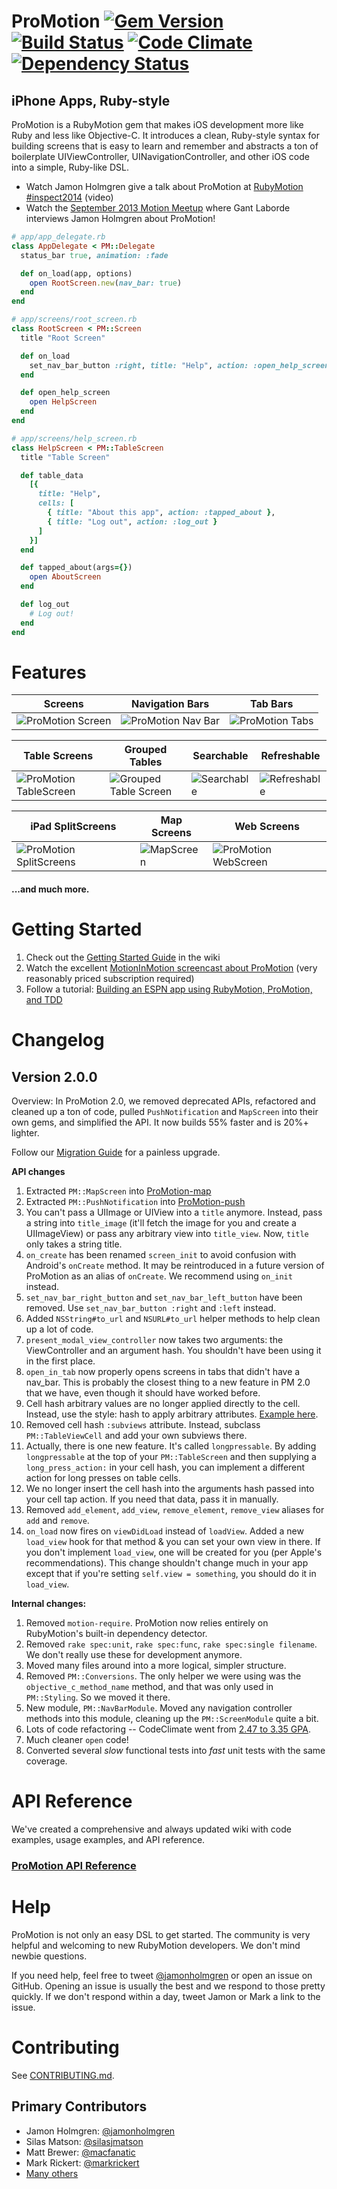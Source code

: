 # ProMotion [![Gem Version](https://badge.fury.io/rb/ProMotion.png)](http://badge.fury.io/rb/ProMotion) [![Build Status](https://travis-ci.org/clearsightstudio/ProMotion.png)](https://travis-ci.org/clearsightstudio/ProMotion) [![Code Climate](https://codeclimate.com/github/clearsightstudio/ProMotion.png)](https://codeclimate.com/github/clearsightstudio/ProMotion) [![Dependency Status](https://gemnasium.com/clearsightstudio/ProMotion.png)](https://gemnasium.com/clearsightstudio/ProMotion)

## iPhone Apps, Ruby-style

ProMotion is a RubyMotion gem that makes iOS development more like Ruby and less like Objective-C.
It introduces a clean, Ruby-style syntax for building screens that is easy to learn and remember and
abstracts a ton of boilerplate UIViewController, UINavigationController, and other iOS code into a
simple, Ruby-like DSL.

* Watch Jamon Holmgren give a talk about ProMotion at [RubyMotion #inspect2014](http://confreaks.com/videos/3813-inspect-going-pro-with-promotion-from-prototype-to-production) (video)
* Watch the [September 2013 Motion Meetup](http://www.youtube.com/watch?v=rf7h-3AiMRQ) where Gant Laborde
interviews Jamon Holmgren about ProMotion!

```ruby
# app/app_delegate.rb
class AppDelegate < PM::Delegate
  status_bar true, animation: :fade

  def on_load(app, options)
    open RootScreen.new(nav_bar: true)
  end
end

# app/screens/root_screen.rb
class RootScreen < PM::Screen
  title "Root Screen"

  def on_load
    set_nav_bar_button :right, title: "Help", action: :open_help_screen
  end

  def open_help_screen
    open HelpScreen
  end
end

# app/screens/help_screen.rb
class HelpScreen < PM::TableScreen
  title "Table Screen"

  def table_data
    [{
      title: "Help",
      cells: [
        { title: "About this app", action: :tapped_about },
        { title: "Log out", action: :log_out }
      ]
    }]
  end

  def tapped_about(args={})
    open AboutScreen
  end

  def log_out
    # Log out!
  end
end
```

# Features

|Screens|Navigation Bars|Tab Bars|
|---|---|---|
|![ProMotion Screen](https://f.cloud.github.com/assets/1479215/1534021/060aaaac-4c8f-11e3-903c-743e54252222.png)|![ProMotion Nav Bar](https://f.cloud.github.com/assets/1479215/1534077/db39aab6-4c8f-11e3-83f7-e03d52ac615d.png)|![ProMotion Tabs](https://f.cloud.github.com/assets/1479215/1534115/9f4c4cd8-4c90-11e3-9285-96ac253facda.png)|

|Table Screens|Grouped Tables|Searchable|Refreshable|
|---|---|---|---|
|![ProMotion TableScreen](https://f.cloud.github.com/assets/1479215/1534137/ed71e864-4c90-11e3-98aa-ed96049f5407.png)|![Grouped Table Screen](https://f.cloud.github.com/assets/1479215/1589973/61a48610-5281-11e3-85ac-abee99bf73ad.png)|![Searchable](https://f.cloud.github.com/assets/1479215/1534299/20cc05c6-4c93-11e3-92ca-9ee39c044457.png)|![Refreshable](https://f.cloud.github.com/assets/1479215/1534317/5a14ef28-4c93-11e3-8e9e-f8c08d8464f8.png)|


|iPad SplitScreens|Map Screens|Web Screens|
|---|---|---|
|![ProMotion SplitScreens](https://f.cloud.github.com/assets/1479215/1534507/0edb8dd4-4c96-11e3-9896-d4583d0ed161.png)|![MapScreen](https://f.cloud.github.com/assets/1479215/1534628/f7dbf7e8-4c97-11e3-8817-4c2a58824771.png)|![ProMotion WebScreen](https://f.cloud.github.com/assets/1479215/1534631/ffe1b36a-4c97-11e3-8c8f-c7b14e26182d.png)|

#### ...and much more.

# Getting Started

1. Check out the [Getting Started Guide](https://github.com/clearsightstudio/ProMotion/wiki/Guide:-Getting-Started) in the wiki
2. Watch the excellent [MotionInMotion screencast about ProMotion](https://motioninmotion.tv/screencasts/8) (very reasonably priced subscription required)
3. Follow a tutorial: [Building an ESPN app using RubyMotion, ProMotion, and TDD](http://jamonholmgren.com/building-an-espn-app-using-rubymotion-promotion-and-tdd)

# Changelog

## Version 2.0.0

Overview: In ProMotion 2.0, we removed deprecated APIs, refactored and cleaned up a ton of code, pulled `PushNotification` and `MapScreen` into their own gems, and simplified the API. It now builds 55% faster and is 20%+ lighter.

Follow our [Migration Guide](https://github.com/clearsightstudio/ProMotion/wiki/Migration-Guide:-ProMotion-1.2-to-2.0) for a painless upgrade.

**API changes**

1. Extracted `PM::MapScreen` into [ProMotion-map](https://github.com/clearsightstudio/ProMotion-map)
2. Extracted `PM::PushNotification` into [ProMotion-push](https://github.com/clearsightstudio/ProMotion-push)
3. You can't pass a UIImage or UIView into a `title` anymore. Instead, pass a string into `title_image` (it'll fetch the image for you and create a UIImageView) or pass any arbitrary view into `title_view`. Now, `title` only takes a string title.
4. `on_create` has been renamed `screen_init` to avoid confusion with Android's `onCreate` method. It may be reintroduced in a future version of ProMotion as an alias of `onCreate`. We recommend using `on_init` instead.
5. `set_nav_bar_right_button` and `set_nav_bar_left_button` have been removed. Use `set_nav_bar_button :right` and `:left` instead.
6. Added `NSString#to_url` and `NSURL#to_url` helper methods to help clean up a lot of code.
7. `present_modal_view_controller` now takes two arguments: the ViewController and an argument hash. You shouldn't have been using it in the first place.
8. `open_in_tab` now properly opens screens in tabs that didn't have a nav_bar. This is probably the closest thing to a new feature in PM 2.0 that we have, even though it should have worked before.
9. Cell hash arbitrary values are no longer applied directly to the cell. Instead, use the style: hash to apply arbitrary attributes. [Example here](https://github.com/clearsightstudio/ProMotion/pull/457/files#discussion_r13211807).
10. Removed cell hash `:subviews` attribute. Instead, subclass `PM::TableViewCell` and add your own subviews there.
11. Actually, there is one new feature. It's called `longpressable`. By adding `longpressable` at the top of your `PM::TableScreen` and then supplying a `long_press_action:` in your cell hash, you can implement a different action for long presses on table cells.
12. We no longer insert the cell hash into the arguments hash passed into your cell tap action. If you need that data, pass it in manually.
13. Removed `add_element`, `add_view`, `remove_element`, `remove_view` aliases for `add` and `remove`.
14. `on_load` now fires on `viewDidLoad` instead of `loadView`. Added a new `load_view` hook for that method & you can set your own view in there. If you don't implement `load_view`, one will be created for you (per Apple's recommendations). This change shouldn't change much in your app except that if you're setting `self.view = something`, you should do it in `load_view`.

**Internal changes:**

1. Removed `motion-require`. ProMotion now relies entirely on RubyMotion's built-in dependency detector.
2. Removed `rake spec:unit`, `rake spec:func`, `rake spec:single filename`. We don't really use these for development anymore.
3. Moved many files around into a more logical, simpler structure.
4. Removed `PM::Conversions`. The only helper we were using was the `objective_c_method_name` method, and that was only used in `PM::Styling`. So we moved it there.
5. New module, `PM::NavBarModule`. Moved any navigation controller methods into this module, cleaning up the `PM::ScreenModule` quite a bit.
6. Lots of code refactoring -- CodeClimate went from [2.47 to 3.35 GPA](http://clrsight.co/jh/8fi5l31nzs.png).
7. Much cleaner `open` code!
8. Converted several *slow* functional tests into *fast* unit tests with the same coverage.

# API Reference

We've created a comprehensive and always updated wiki with code examples, usage examples, and API reference.

### [ProMotion API Reference](https://github.com/clearsightstudio/ProMotion/wiki)

# Help

ProMotion is not only an easy DSL to get started. The community is very helpful and
welcoming to new RubyMotion developers. We don't mind newbie questions.

If you need help, feel free to tweet [@jamonholmgren](http://twitter.com/jamonholmgren)
or open an issue on GitHub. Opening an issue is usually the best and we respond to those
pretty quickly. If we don't respond within a day, tweet Jamon or Mark a link to the issue.

# Contributing

See [CONTRIBUTING.md](https://github.com/clearsightstudio/ProMotion/blob/master/CONTRIBUTING.md).

## Primary Contributors

* Jamon Holmgren: [@jamonholmgren](https://twitter.com/jamonholmgren)
* Silas Matson: [@silasjmatson](https://twitter.com/silasjmatson)
* Matt Brewer: [@macfanatic](https://twitter.com/macfanatic)
* Mark Rickert: [@markrickert](https://twitter.com/markrickert)
* [Many others](https://github.com/clearsightstudio/ProMotion/graphs/contributors)
